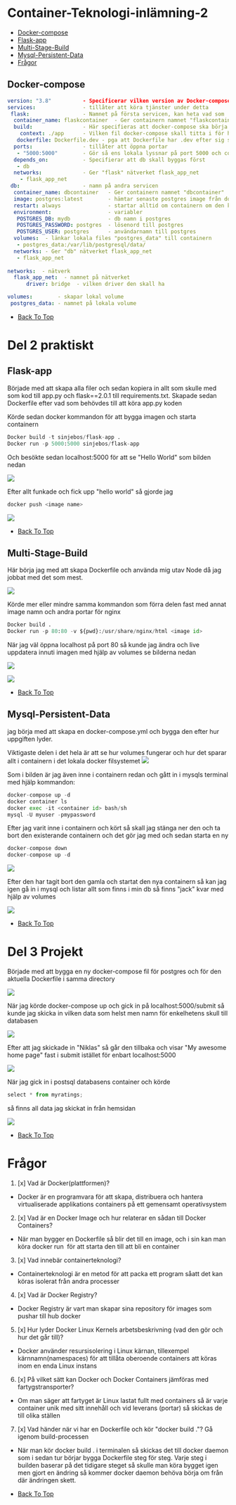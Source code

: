 # Container-Teknologi-inlämning-2 #
- [Docker-compose](#Docker-compose)
- [Flask-app](#Flask-app)
- [Multi-Stage-Build](#Multi-Stage-Build)
- [Mysql-Persistent-Data](#Mysql-Persistent-Data)
- [Frågor](#Frågor)

## Docker-compose

```yaml
version: "3.8"          - Specificerar vilken version av Docker-compose
services:               - tillåter att köra tjänster under detta
 flask:                 - Namnet på första servicen, kan heta vad som
  container_name: flaskcontainer  - Ger containern namnet "flaskcontainer"
  build:                - Här specifieras att docker-compose ska börja bygga
    context: ./app      - Vilken fil docker-compose skall titta i för hitta sin Dockerfile
   dockerfile: Dockerfile.dev - pga att Dockerfile har .dev efter sig så behövs så behövs det specifieras vilken fil
  ports:                - tillåter att öppna portar
   - "5000:5000"        - Gör så ens lokala lyssnar på port 5000 och containern lyssnar på 5000
  depends_on:           - Specifierar att db skall byggas först
   - db
  networks:             - Ger "flask" nätverket flask_app_net
    - flask_app_net
 db:                    - namn på andra servicen
  container_name: dbcontainer   - Ger containern namnet "dbcontainer"
  image: postgres:latest        - hämtar senaste postgres image från dockerhub
  restart: always               - startar alltid om containern om den kraschar eller diverse nerstängning
  environment:                  - variabler
   POSTGRES_DB: mydb            - db namn i postgres
   POSTGRES_PASSWORD: postgres  - lösenord till postgres
   POSTGRES_USER: postgres      - användarnamn till postgres
  volumes:  - länkar lokala files "postgres_data" till containern
   - postgres_data:/var/lib/postgresql/data/
  networks: - Ger "db" nätverket flask_app_net
   - flask_app_net
       
networks:  - nätverk
  flask_app_net:  - namnet på nätverket
      driver: bridge  - vilken driver den skall ha

volumes:        - skapar lokal volume
 postgres_data: - namnet på lokala volume
```

- [Back To Top](#Container-Teknologi-inlämning-2)

# Del 2 praktiskt #

## Flask-app ##

Började med att skapa alla filer och sedan kopiera in allt som skulle med som kod till app.py och flask==2.0.1 till requirements.txt.
Skapade sedan Dockerfile efter vad som behövdes till att köra app.py koden

Körde sedan docker kommandon för att bygga imagen och starta containern
```python
Docker build -t sinjebos/flask-app .
Docker run -p 5000:5000 sinjebos/flask-app
```
Och besökte sedan localhost:5000 för att se "Hello World" som bilden nedan

![](img/5.png)

Efter allt funkade och fick upp "hello world" så gjorde jag
```python
docker push <image name>
```

![](img/1.png)

- [Back To Top](#Container-Teknologi-inlämning-2)

## Multi-Stage-Build

Här börja jag med att skapa Dockerfile och använda mig utav Node då jag jobbat med det som mest.


![](img/8.png)

Körde mer eller mindre samma kommandon som förra delen fast med annat image namn och andra portar för nginx

```python
Docker build .
Docker run -p 80:80 -v ${pwd}:/usr/share/nginx/html <image id>
```

När jag väl öppna localhost på port 80 så kunde jag ändra och live uppdatera innuti imagen med hjälp av volumes se bilderna nedan

![](img/6.png)



![](img/7.png)

- [Back To Top](#Container-Teknologi-inlämning-2)

## Mysql-Persistent-Data

jag börja med att skapa en docker-compose.yml och bygga den efter hur uppgiften lyder.

Viktigaste delen i det hela är att se hur volumes fungerar och hur det sparar allt i containern i det lokala docker filsystemet
![](img/3.png)

Som i bilden är jag även inne i containern redan och gått in i mysqls terminal med hjälp kommandon:
```python
docker-compose up -d
docker container ls
docker exec -it <container id> bash/sh
mysql -U myuser -pmypassword
```

Efter jag varit inne i containern och kört så skall jag stänga ner den och ta bort den existerande containern och det gör jag med och sedan starta en ny

```python
docker-compose down
docker-compose up -d
```

![](img/2.png)

Efter den har tagit bort den gamla och startat den nya containern så kan jag igen gå in i mysql och listar allt som finns i min db så finns "jack" kvar med hjälp av volumes

![](img/4.png)

- [Back To Top](#Container-Teknologi-inlämning-2)

# Del 3 Projekt

Började med att bygga en ny docker-compose fil för postgres och för den aktuella Dockerfile i samma directory

![](img/9.png)

När jag körde docker-compose up och gick in på localhost:5000/submit så kunde jag skicka in vilken data som helst men namn för enkelhetens skull till databasen



![](img/10.png)

Efter att jag skickade in "Niklas" så går den tillbaka och visar "My awesome home page" fast i submit istället för enbart localhost:5000


![](img/11.png)

När jag gick in i postsql databasens container och körde

```python
select * from myratings;
```
så finns all data jag skickat in från hemsidan


![](img/12.png)


- [Back To Top](#Container-Teknologi-inlämning-2)

# Frågor

1. [x] Vad är Docker(plattformen)?

- Docker är en programvara för att skapa, distribuera och hantera virtualiserade applikations containers på ett gemensamt operativsystem


2. [x] Vad är en Docker Image och hur relaterar en sådan till Docker Containers?

- När man bygger en Dockerfile så blir det till en image, och i sin kan man köra docker run <image id> för att starta den till att bli en container


3. [x] Vad innebär containerteknologi?

- Containerteknologi är en metod för att packa ett program såatt det kan köras isolerat från andra processer

4. [x] Vad är Docker Registry?

- Docker Registry är vart man skapar sina repository för images som pushar till hub docker

5. [x] Hur lyder Docker Linux Kernels arbetsbeskrivning (vad den gör och hur det går till)?

- Docker använder resursisolering i Linux kärnan, tillexempel kärnnamn(namespaces) för att tillåta oberoende containers att köras inom en enda Linux instans

6. [x] På vilket sätt kan Docker och Docker Containers jämföras med fartygstransporter?

- Om man säger att fartyget är Linux lastat fullt med containers så är varje container unik med sitt innehåll och vid leverans (portar) så skickas de till olika ställen

7. [x] Vad händer när vi har en Dockerfile och kör "docker build ."? Gå igenom build-processen

- När man kör docker build . i terminalen så skickas det till docker daemon som i sedan tur börjar bygga Dockerfile steg för steg. Varje steg i builden baserar på det tidigare steget så skulle man köra bygget igen men gjort en ändring så kommer docker daemon behöva börja om från där ändringen skett.

- [Back To Top](#Container-Teknologi-inlämning-2)